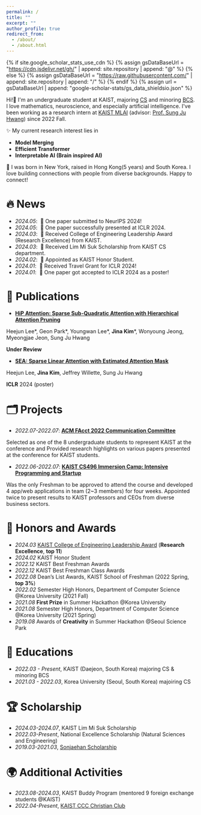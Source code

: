 ```yaml
---
permalink: /
title: ""
excerpt: ""
author_profile: true
redirect_from: 
  - /about/
  - /about.html
---
```


{% if site.google_scholar_stats_use_cdn %}
{% assign gsDataBaseUrl = "https://cdn.jsdelivr.net/gh/" | append: site.repository | append: "@" %}
{% else %}
{% assign gsDataBaseUrl = "https://raw.githubusercontent.com/" | append: site.repository | append: "/" %}
{% endif %}
{% assign url = gsDataBaseUrl | append: "google-scholar-stats/gs_data_shieldsio.json" %}

<span class='anchor' id='about-me'></span>

Hi!👋 
I'm an undergraduate student at KAIST, majoring [CS](https://cs.kaist.ac.kr/) and minoring [BCS](https://bcs.kaist.ac.kr/).  I love mathematics, neuroscience, and especially artificial intelligence.
I've been working as a research intern at [KAIST MLAI](https://www.mlai-kaist.com/) (advisor: [Prof. Sung Ju Hwang](http://www.sungjuhwang.com/)) since 2022 Fall.

✨ My current research interest lies in
- <span >**Model Merging**</span>
- <span >**Efficient Transformer**</span>
- <span >**Interpretable AI (Brain inspired AI)**</span>

🌱 I was born in New York, raised in Hong Kong(5 years) and South Korea. I love building connections with people from diverse backgrounds. Happy to connect!

# 🔥 News
- *2024.05*: &nbsp;🎉 One paper submitted to NeurIPS 2024! 
- *2024.05*: &nbsp;📢 One paper successfully presented at ICLR 2024.
- *2024.03*: &nbsp;🏅 Received College of Engineering Leadership Award (Research Excellence) from KAIST.
- *2024.03*: &nbsp;🏅 Received Lim Mi Suk Scholarship from KAIST CS department.
- *2024.02*: &nbsp;🏅 Appointed as KAIST Honor Student.
- *2024.01*: &nbsp;🛫 Received Travel Grant for ICLR 2024!
- *2024.01*: &nbsp;🎉 One paper got accepted to ICLR 2024 as a poster!

# 📝 Publications 

- [**HiP Attention: Sparse Sub-Quadratic Attention with Hierarchical Attention Pruning**](https://arxiv.org/pdf/2406.09827)

Heejun Lee*, Geon Park*, Youngwan Lee*, **Jina Kim***, Wonyoung Jeong, Myeongjae Jeon, Sung Ju Hwang

**Under Review**

- [**SEA: Sparse Linear Attention with Estimated Attention Mask**](https://arxiv.org/pdf/2310.01777)

Heejun Lee, **Jina Kim**, Jeffrey Willette, Sung Ju Hwang

**ICLR** 2024 (poster)


# 🗂️ Projects

- *2022.07-2022.07*: [**ACM FAcct 2022 Communication Committee**](https://facctconference.org/2022/)

Selected as one of the 8 undergraduate students to represent KAIST at the conference and Provided research highlights on various papers presented at the conference for KAIST students.

- *2022.06-2022.07*: [**KAIST CS496 Immersion Camp: Intensive Programming and Startup**](https://madcamp.io/)

Was the only Freshman to be approved to attend the course and developed 4 app/web applications in team (2~3 members) for four weeks. Appointed twice to present results to KAIST professors and CEOs from diverse business sectors.


# 🏅 Honors and Awards
- *2024.03* [KAIST College of Engineering Leadership Award](https://engineering.kaist.ac.kr/student/innovator) (**Research Excellence**, **top 11**)
- *2024.02* KAIST Honor Student
- *2022.12* KAIST Best Freshman Awards
- *2022.12* KAIST Best Freshman Class Awards
- *2022.08* Dean’s List Awards, KAIST School of Freshman (2022 Spring, **top 3%**)
- *2022.02* Semester High Honors, Department of Computer Science @Korea University (2021 Fall)
- *2021.08* **First Prize** in Summer Hackathon @Korea University
- *2021.08* Semester High Honors, Department of Computer Science @Korea University (2021 Spring)
- *2019.08* Awards of **Creativity** in Summer Hackathon @Seoul Science Park

# 📖 Educations
- *2022.03 - Present*, KAIST (Daejeon, South Korea) majoring CS & minoring BCS
- *2021.03 - 2022.03*, Korea University (Seoul, South Korea) majoiring CS

# 🏆 Scholarship
- *2024.03-2024.07*, KAIST Lim Mi Suk Scholarship
- *2022.03-Present*, National Excellence Scholarship (Natural Sciences and Engineering)
- *2019.03-2021.03*, [Sonjaehan Scholarship](https://www.sonjaehan.com/index.php?module=Html&action=SiteComp&sSubNo=13)

# 🌍 Additional Activities
- *2023.08-2024.03*, KAIST Buddy Program (mentored 9 foreign exchange students @KAIST)
- *2022.04-Present*, [KAIST CCC Christian Club](https://www.instagram.com/ccc._.kaist/)
